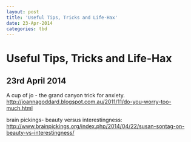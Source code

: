 ```yaml
---
layout: post
title: 'Useful Tips, Tricks and Life-Hax'
date: 23-Apr-2014
categories: tbd
---
```


# Useful Tips, Tricks and Life-Hax

## 23rd April 2014

A cup of jo - the grand canyon trick for anxiety. http://joannagoddard.blogspot.com.au/2011/11/do-you-worry-too-much.html

brain pickings- beauty versus interestingness: http://www.brainpickings.org/index.php/2014/04/22/susan-sontag-on-beauty-vs-interestingness/
